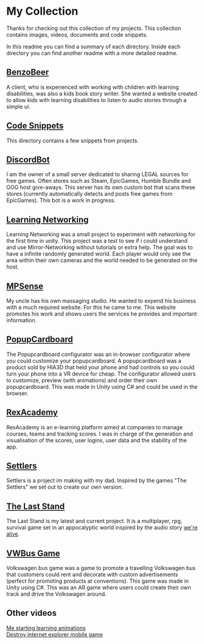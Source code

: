 # My Collection
Thanks for checking out this collection of my projects. This collection contains images, videos, documents and code snippets. 

In this readme you can find a summary of each directory. Inside each directory you can find another readme with a more detailed readme.

## [BenzoBeer](https://github.com/KWijkniet/Collection/tree/main/BenzoBeer)
A client, who is experienced with working with children with learning disabilities, was also a kids book story writer. She wanted a website created to allow kids with learning disabilities to listen to audio stories through a simple ui.

## [Code Snippets](https://github.com/KWijkniet/Collection/tree/main/Code%20Snippets)
This directory contains a few snippets from projects.

## [DiscordBot](https://github.com/KWijkniet/Collection/tree/main/DiscordBot)
I am the owner of a small server dedicated to sharing LEGAL sources for free games. Often stores such as Steam, EpicGames, Humble Bundle and GOG host give-aways. This server has its own custom bot that scans these stores (currently automatically detects and posts free games from EpicGames). This bot is a work in progress.

## [Learning Networking](https://github.com/KWijkniet/Collection/tree/main/Learning%20Networking)
Learning Networking was a small project to experiment with networking for the first time in unity. This project was a test to see if i could understand and use Mirror-Networking without tutorials or extra help. The goal was to have a infinite randomly generated world. Each player would only see the area within their own cameras and the world needed to be generated on the host.

## [MPSense](https://github.com/KWijkniet/Collection/tree/main/MPSense)
My uncle has his own massaging studio. He wanted to expend his business with a much required website. For this he came to me. This website promotes his work and shows users the services he provides and important information.

## [PopupCardboard](https://github.com/KWijkniet/Collection/tree/main/PopupCardboard)
The Popupcardboard configurator was an in-browser configurator where you could customize your popupcardboard. A popupcardboard was a product sold by HIA3D that held your phone and had controls so you could turn your phone into a VR device for cheap. The configurator allowed users to customize, preview (with animations) and order their own popupcardboard. This was made in Unity using C# and could be used in the browser.

## [RexAcademy](https://github.com/KWijkniet/Collection/tree/main/RexAcademy)
RexAcademy is an e-learning platform aimed at companies to manage courses, teams and tracking scores. I was in charge of the generation and visualisation of the scores, user logins, user data and the stability of the app.

## [Settlers](https://github.com/KWijkniet/Collection/tree/main/Settlers)
Settlers is a project im making with my dad. Inspired by the games "The Settlers" we set out to create our own version.

## [The Last Stand](https://github.com/KWijkniet/Collection/tree/main/The%20Last%20Stand)
The Last Stand is my latest and current project. It is a multiplayer, rpg, survival game set in an appocalyptic world inspired by the audio story [we're alive](https://www.waylandproductions.com/projects/were-alive/).

## [VWBus Game](https://github.com/KWijkniet/Collection/tree/main/VWBus%20Game)
Volkswagen bus game was a game to promote a travelling Volkswagen bus that customers could rent and decorate with custom advertisements (perfect for promoting products at conventions). This game was made in Unity using C#. This was an AR game where users could create their own track and drive the Volkswagen around.

## Other videos
[Me starting learning animations](https://www.youtube.com/watch?v=mAvWfVpkks4&ab_channel=Kelvin)<br/>
[Destroy internet explorer mobile game](https://www.youtube.com/watch?v=oG1DJZfAXUM&ab_channel=Kelvin)<br/>

